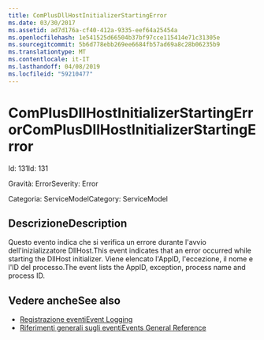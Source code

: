 ```yaml
---
title: ComPlusDllHostInitializerStartingError
ms.date: 03/30/2017
ms.assetid: ad7d176a-cf40-412a-9335-eef64a25454a
ms.openlocfilehash: 1e541525d66504b37bf97cce115414e71c31305e
ms.sourcegitcommit: 5b6d778ebb269ee6684fb57ad69a8c28b06235b9
ms.translationtype: MT
ms.contentlocale: it-IT
ms.lasthandoff: 04/08/2019
ms.locfileid: "59210477"
---
```

# <a name="complusdllhostinitializerstartingerror"></a><span data-ttu-id="13012-102">ComPlusDllHostInitializerStartingError</span><span class="sxs-lookup"><span data-stu-id="13012-102">ComPlusDllHostInitializerStartingError</span></span>
<span data-ttu-id="13012-103">Id: 131</span><span class="sxs-lookup"><span data-stu-id="13012-103">Id: 131</span></span>  
  
 <span data-ttu-id="13012-104">Gravità: Error</span><span class="sxs-lookup"><span data-stu-id="13012-104">Severity: Error</span></span>  
  
 <span data-ttu-id="13012-105">Categoria: ServiceModel</span><span class="sxs-lookup"><span data-stu-id="13012-105">Category: ServiceModel</span></span>  
  
## <a name="description"></a><span data-ttu-id="13012-106">Descrizione</span><span class="sxs-lookup"><span data-stu-id="13012-106">Description</span></span>  
 <span data-ttu-id="13012-107">Questo evento indica che si verifica un errore durante l'avvio dell'inizializzatore DllHost.</span><span class="sxs-lookup"><span data-stu-id="13012-107">This event indicates that an error occurred while starting the DllHost initializer.</span></span> <span data-ttu-id="13012-108">Viene elencato l'AppID, l'eccezione, il nome e l'ID del processo.</span><span class="sxs-lookup"><span data-stu-id="13012-108">The event lists the AppID, exception, process name and process ID.</span></span>  
  
## <a name="see-also"></a><span data-ttu-id="13012-109">Vedere anche</span><span class="sxs-lookup"><span data-stu-id="13012-109">See also</span></span>

- [<span data-ttu-id="13012-110">Registrazione eventi</span><span class="sxs-lookup"><span data-stu-id="13012-110">Event Logging</span></span>](../../../../../docs/framework/wcf/diagnostics/event-logging/index.md)
- [<span data-ttu-id="13012-111">Riferimenti generali sugli eventi</span><span class="sxs-lookup"><span data-stu-id="13012-111">Events General Reference</span></span>](../../../../../docs/framework/wcf/diagnostics/event-logging/events-general-reference.md)
